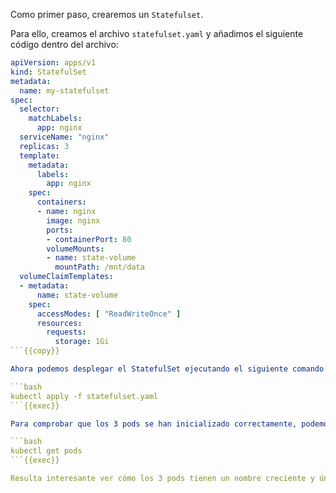 Como primer paso, crearemos un `Statefulset`. 

Para ello, creamos el archivo `statefulset.yaml` y añadimos el siguiente código dentro del archivo:

```yaml
apiVersion: apps/v1
kind: StatefulSet
metadata:
  name: my-statefulset
spec:
  selector:
    matchLabels:
      app: nginx
  serviceName: "nginx"
  replicas: 3
  template:
    metadata:
      labels:
        app: nginx
    spec:
      containers:
      - name: nginx
        image: nginx
        ports:
        - containerPort: 80
        volumeMounts:
        - name: state-volume
          mountPath: /mnt/data
  volumeClaimTemplates:
  - metadata:
      name: state-volume
    spec:
      accessModes: [ "ReadWriteOnce" ]
      resources:
        requests:
          storage: 1Gi
```{{copy}}

Ahora podemos desplegar el StatefulSet ejecutando el siguiente comando:

```bash
kubectl apply -f statefulset.yaml
```{{exec}}

Para comprobar que los 3 pods se han inicializado correctamente, podemos ejecutar el siguiente comando:

```bash
kubectl get pods
```{{exec}}

Resulta interesante ver cómo los 3 pods tienen un nombre creciente y único, y que el orden de creación es sincrónico y ordenada, el pod con índice 1 se crea después del pod con índice 0.